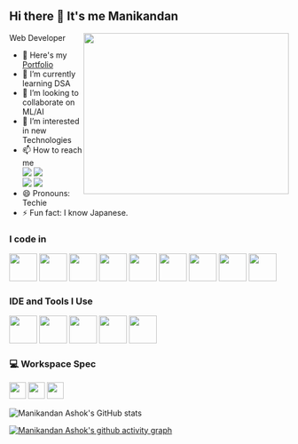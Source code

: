 ## Hi there 👋 It's me Manikandan

Web Developer
<img align="right" width="370" height="290" src="https://i.pinimg.com/originals/47/f0/34/47f0342cec72b800463bf003eac1257e.gif">

- 🔭 Here's my [Portfolio](https://manikandan-ashok.netlify.app)
- 🌱 I’m currently learning DSA
- 👯 I’m looking to collaborate on ML/AI
- 👀 I’m interested in new Technologies
- 📫 How to reach me
 <br /> [<img src="https://img.shields.io/badge/Twitter-1DA1F2?style=for-the-badge&logo=twitter&logoColor=white">]() [<img src="https://img.shields.io/badge/LinkedIn-0077B5?style=for-the-badge&logo=linkedin&logoColor=white">]() <br /> [<img src="https://img.shields.io/badge/Facebook-1877F2?style=for-the-badge&logo=facebook&logoColor=white">]() [<img src="https://img.shields.io/badge/Instagram-E4405F?style=for-the-badge&logo=instagram&logoColor=white">]()
- 😄 Pronouns: Techie
- ⚡ Fun fact: I know Japanese.

### I code in

<img width="50" height="50" src="https://img.icons8.com/?size=100&id=20909&format=png&color=000000"> <img width="50" height="50" src="https://img.icons8.com/?size=100&id=21278&format=png&color=000000"> <img width="50" height="50" src="https://img.icons8.com/?size=100&id=84710&format=png&color=000000"> <img width="50" height="50" src="https://img.icons8.com/?size=100&id=108784&format=png&color=000000"> <img width="50" height="50" src="https://img.icons8.com/?size=100&id=bzf0DqjXFHIW&format=png&color=000000"> <img width="50" height="50" src="https://img.icons8.com/?size=100&id=hGdCwhSHUe6L&format=png&color=000000">
<img width="50" height="50" src="https://img.icons8.com/?size=100&id=UFXRpPFebwa2&format=png&color=000000"> <img width="50" height="50" src="https://img.icons8.com/?size=100&id=74402&format=png&color=000000"> <img src="https://img.icons8.com/?size=100&id=qV-JzWYl9dzP&format=png&color=000000" width="50" height="50" />


### IDE and Tools I Use

<img width="50" height="50" src="https://img.icons8.com/?size=100&id=0OQR1FYCuA9f&format=png&color=000000"> <img width="50" height="50" src="https://img.icons8.com/?size=100&id=20906&format=png&color=000000"> <img width="50" height="50" src="https://img.icons8.com/?size=100&id=13677&format=png&color=000000"> <img width="50" height="50" src="https://img.icons8.com/?size=100&id=e57Y1CnsOasB&format=png&color=000000"> <img width="" height="50" src="https://img.shields.io/badge/Netlify-00C7B7?style=for-the-badge&logo=netlify&logoColor=white"> 

### 💻 Workspace Spec

<img width="" height="30" src="https://camo.githubusercontent.com/1f565def31310a888b4c526258dbf8931c6f00c9c557908bbaefad3889d355fc/68747470733a2f2f696d672e736869656c64732e696f2f62616467652f4d6163626f6f6b2d50726f5f4d312d4544314332343f7374796c653d666f722d7468652d6261646765266c6f676f3d6170706c65266c6f676f436f6c6f723d7768697465"> <img width="" height="30" src="https://img.shields.io/badge/NVIDIA-RTX3050-76B900?style=for-the-badge&logo=nvidia&logoColor=white"> <img width="" height="30" src="https://img.shields.io/badge/AMD-Ryzen_7_5800X-ED1C24?style=for-the-badge&logo=amd&logoColor=white">

![Manikandan Ashok's GitHub stats](https://github-readme-stats.vercel.app/api?username=Manikandan-V-A&theme=dark&show_icons=true&&hide=issues,contribs)

[![Manikandan Ashok's github activity graph](https://github-readme-activity-graph.vercel.app/graph?username=Manikandan-V-A&bg_color=000000&color=ffffff&line=ff0000&point=ffffff&area=true&hide_border=true)](https://github.com/ashutosh00710/github-readme-activity-graph)

<!---
Manikandan-V-A/Manikandan-V-A is a ✨ special ✨ repository because its `README.md` (this file) appears on your GitHub profile.
You can click the Preview link to take a look at your changes.
--->
